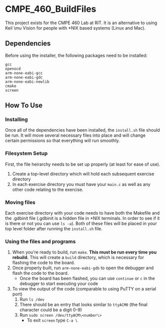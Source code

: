 # CMPE_460_BuildFiles
This project exists for the CMPE 460 Lab at RIT. It is an alternative to using Keil \mu Vision for people with *NIX based systems (Linux and Mac).

## Dependencies
Before using the installer, the following packages need to be installed:
```
gcc
openocd
arm-none-eabi-gcc
arm-none-eabi-gdc
arm-none-eabi-newlib
cmake
screen
```

## How To Use
### Installing
Once all of the dependencies have been installed, the `install.sh` file should be run. It will move several necessary files into place and will change certain permissions so that everything will run smoothly.

### Filesystem Setup
First, the file heirarchy needs to be set up properly (at least for ease of use).
1. Create a top-level directory which will hold each subsequent exercise directory
2. In each exercise directory you must have your `main.c` as well as any other code relating to the exercise.

### Moving files
Each exercise directory with your code needs to have both the Makefile and the .gdbinit file (.gdbinit is a hidden file in *NIX terminals. In order to see if it is there or not you can use `ls -a`). Both of these files will be placed in your top level folder after running the `install.sh` file.

### Using the files and programs
1. When you're ready to build, run `make`. **This must be run every time you rebuild.** This will create a `build` directory, which is necessary for flashing the code to the board.
2. Once properly built, run `arm-none-eabi-gdb` to open the debugger and flash the code to the board.
	* Once the board has been flashed, you can use `continue` or `c` in the debugger to start executing your code
3. To view the output of the code (comparable to using PuTTY on a serial port)
	1. Run `ls /dev`
	2. There should be an entry that looks similar to `ttyACM0` (the final character could be a digit 0-9)
	3. Run `sudo screen /dev/ttyACM\<number\>`
		* To exit `screen` type `C-a \` 
